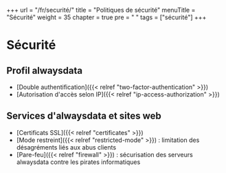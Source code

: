 +++
url = "/fr/securité/"
title = "Politiques de sécurité"
menuTitle = "Sécurité"
weight = 35
chapter = true
pre = "<i class='fas fa-shield-alt'></i>&nbsp;"
tags = ["sécurité"]
+++

# Sécurité

## Profil alwaysdata

- [Double authentification]({{< relref "two-factor-authentication" >}})
- [Autorisation d'accès selon IP]({{< relref "ip-access-authorization" >}})

## Services d'alwaysdata et sites web

- [Certificats SSL]({{< relref "certificates" >}})
- [Mode restreint]({{< relref "restricted-mode" >}}) : limitation des désagréments liés aux abus clients
- [Pare-feu]({{< relref "firewall" >}}) : sécurisation des serveurs alwaysdata contre les pirates informatiques
